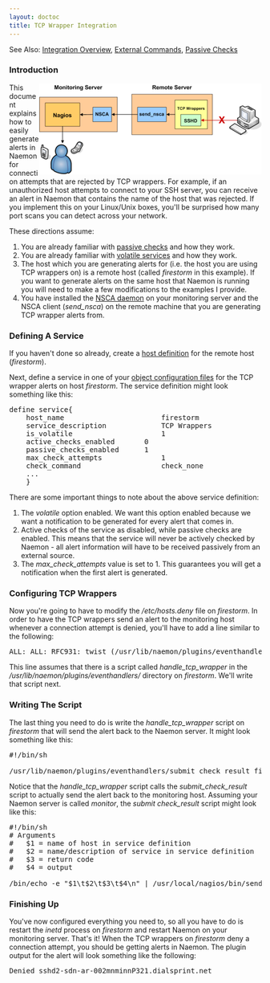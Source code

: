 ```yaml
---
layout: doctoc
title: TCP Wrapper Integration
---
```

<span class="glyphicon glyphicon-arrow-right"></span> See Also: <a href="integration.html">Integration Overview</a>, <a href="extcommands.html">External Commands</a>, <a href="passivechecks.html">Passive Checks</a>

### Introduction

<img src="images/tcpwrappers.png" border="0" style="float: right;" alt="TCP Wrappers" title="TCP Wrappers">

This document explains how to easily generate alerts in Naemon for connection attempts that are rejected by TCP wrappers.  For example, if an unauthorized host attempts to connect to your SSH server, you can receive an alert in Naemon that contains the name of the host that was rejected.  If you implement this on your Linux/Unix boxes, you'll be surprised how many port scans you can detect across your network.

These directions assume:

<ol>
<li>You are already familiar with <a href="passivechecks.html">passive checks</a> and how they work.</li>
<li>You are already familiar with <a href="volatileservices.html">volatile services</a> and how they work.</li>
<li>The host which you are generating alerts for (i.e. the host you are using TCP wrappers on) is a remote host (called <i>firestorm</i> in this example).  If you want to generate alerts on the same host that Naemon is running you will need to make a few modifications to the examples I provide.</li>
<li>You have installed the <a href="addons.html#nsca">NSCA daemon</a> on your monitoring server and the NSCA client (<i>send_nsca</i>) on the remote machine that you are generating TCP wrapper alerts from.</li>
</ol>

### Defining A Service

If you haven't done so already, create a <a href="objectdefinitions.html#">host definition</a> for the remote host (<i>firestorm</i>).

Next, define a service in one of your <a href="configobject.html">object configuration files</a> for the TCP wrapper alerts on host <i>firestorm</i>.  The service definition might look something like this:

<pre>
define service{
	host_name                       firestorm
	service_description             TCP Wrappers
	is_volatile                     1
	active_checks_enabled		0
	passive_checks_enabled		1
	max_check_attempts              1
	check_command                   check_none
	...
	}
</pre>

There are some important things to note about the above service definition:

<ol>
<li>The <i>volatile</i> option enabled.  We want this option enabled because we want a notification to be generated for every alert that comes in.</li>
<li>Active checks of the service as disabled, while passive checks are enabled.  This means that the service will never be actively checked by Naemon - all alert information will have to be received passively from an external source.</li>
<li>The <i>max_check_attempts</i> value is set to 1.  This guarantees you will get a notification when the first alert is generated.</li>
</ol>

### Configuring TCP Wrappers

Now you're going to have to modify the <i>/etc/hosts.deny</i> file on <i>firestorm</i>.  In order to have the TCP wrappers send an alert to the monitoring host whenever a connection attempt is denied, you'll have to add a line similar to the following:

<pre>
ALL: ALL: RFC931: twist (/usr/lib/naemon/plugins/eventhandlers/handle_tcp_wrapper %h %d) &amp;
</pre>

This line assumes that there is a script called <i>handle_tcp_wrapper</i> in the <i>/usr/lib/naemon/plugins/eventhandlers/</i> directory on <i>firestorm</i>.  We'll write that script next.

### Writing The Script

The last thing you need to do is write the <i>handle_tcp_wrapper</i> script on <i>firestorm</i> that will send the alert back to the Naemon server.  It might look something like this:

<pre>
#!/bin/sh

/usr/lib/naemon/plugins/eventhandlers/submit_check_result firestorm "TCP Wrappers" 2 "Denied $2-$1" > /dev/null 2> /dev/null
</pre>

Notice that the <i>handle_tcp_wrapper</i> script calls the <i>submit_check_result</i> script to actually send the alert back to the monitoring host.  Assuming your Naemon server is called <i>monitor</i>, the <i>submit check_result</i> script might look like this:

<pre>
#!/bin/sh
# Arguments
#	$1 = name of host in service definition
#	$2 = name/description of service in service definition
#	$3 = return code
#	$4 = output

/bin/echo -e "$1\t$2\t$3\t$4\n" | /usr/local/nagios/bin/send_nsca monitor -c /usr/local/nagios/etc/send_nsca.cfg
</pre>

### Finishing Up

You've now configured everything you need to, so all you have to do is restart the <i>inetd</i> process on <i>firestorm</i> and restart Naemon on your monitoring server.  That's it!  When the TCP wrappers on <i>firestorm</i> deny a connection attempt, you should be getting alerts in Naemon.  The plugin output for the alert will look something like the following:

<pre>
Denied sshd2-sdn-ar-002mnminnP321.dialsprint.net
</pre>
